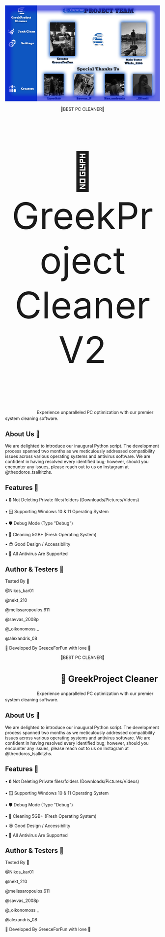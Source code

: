 ![ALT TEXT](thumb.png)

<p align="center">
🧹BEST PC CLEANER🫧
</p>

<p style="text-align: center; font-size: 120px;">
🧹 GreekProject Cleaner V2
</p>
ㅤㅤㅤㅤㅤㅤㅤㅤExperience unparalleled PC optimization with our premier system cleaning software.ㅤ

## About Us 🌹
We are delighted to introduce our inaugural Python script. The development process spanned two months as we meticulously addressed compatibility issues across various operating systems and antivirus software. We are confident in having resolved every identified bug; however, should you encounter any issues, please reach out to us on Instagram at @theodoros_tsalkitzhs.

## Features 🌟
• 🔒 Not Deleting Private files/folders (Downloads/Pictures/Videos)

• 🪟 Supporting Windows 10 & 11 Operating System

• 🛡️ Debug Mode (Type "Debug") 

• 🧹 Cleaning 5GB+ (Fresh Operating System)

• 😍 Good Design / Accessibility

• 🤨 All Antivirus Are Supported

## Author & Testers 📝

Tested By 🧪

@Nikos_kar01

@nekt_210

@melissaropoulos.611

@savvas_2008p

@_oikonomoss _

@alexandris_08


💖 Developed By GreeceForFun with love 💖


<p align="center">
🧹BEST PC CLEANER🫧
</p>


# ㅤㅤㅤㅤㅤㅤㅤ🧹 GreekProject Cleaner
ㅤㅤㅤㅤㅤㅤㅤㅤExperience unparalleled PC optimization with our premier system cleaning software.ㅤ


## About Us 🌹
We are delighted to introduce our inaugural Python script. The development process spanned two months as we meticulously addressed compatibility issues across various operating systems and antivirus software. We are confident in having resolved every identified bug; however, should you encounter any issues, please reach out to us on Instagram at @theodoros_tsalkitzhs.

## Features 🌟
• 🔒 Not Deleting Private files/folders (Downloads/Pictures/Videos)

• 🪟 Supporting Windows 10 & 11 Operating System

• 🛡️ Debug Mode (Type "Debug") 

• 🧹 Cleaning 5GB+ (Fresh Operating System)

• 😍 Good Design / Accessibility

• 🤨 All Antivirus Are Supported

## Author & Testers 📝

Tested By 🧪

@Nikos_kar01

@nekt_210

@melissaropoulos.611

@savvas_2008p

@_oikonomoss _

@alexandris_08


💖 Developed By GreeceForFun with love 💖
